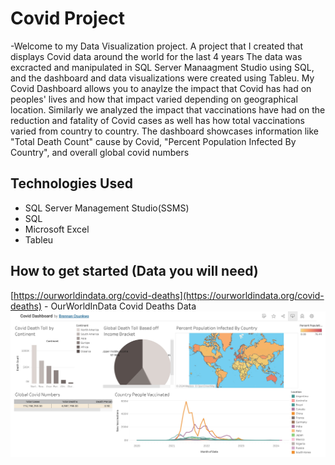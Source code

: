 # Covid Project
-Welcome to my Data Visualization project. A project that I created that displays Covid data around the world for the last 4 years
The data was excracted and manipulated in SQL Server Manaagment Studio using SQL, and the dashboard and data visualizations 
were created using Tableu. My Covid Dashboard allows you to anaylze the impact that Covid has had on peoples' lives and how that impact 
varied depending on geographical location. Similarly we analyzed the impact that vaccinations have had on the reduction and fatality of Covid
cases as well has how total vaccinations varied from country to country.
The dashboard showcases information like "Total Death Count" cause by Covid, "Percent Population Infected By Country", and  overall global covid numbers
## Technologies Used
- SQL Server Management Studio(SSMS)
- SQL
- Microsoft Excel
- Tableu
## How to get started (Data you will need)
[https://ourworldindata.org/covid-deaths](https://ourworldindata.org/covid-deaths) - OurWorldInData Covid Deaths Data
![Example](covid-dashboard.jpg?raw=true)
